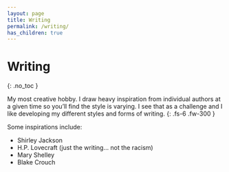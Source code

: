 ```yaml
---
layout: page
title: Writing
permalink: /writing/
has_children: true
---
```

# Writing
{: .no_toc }

My most creative hobby. I draw heavy inspiration from individual authors at a given time so you’ll find the style is varying. I see that as a challenge and I like developing my different styles and forms of writing. 
{: .fs-6 .fw-300 }

Some inspirations include:
- Shirley Jackson
- H.P. Lovecraft (just the writing… not the racism)
- Mary Shelley
- Blake Crouch
